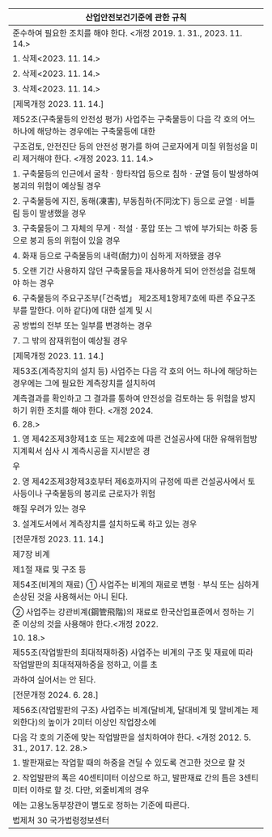 | 산업안전보건기준에 관한 규칙 |
| --- |
| 준수하여 필요한 조치를 해야 한다. <개정 2019. 1. 31., 2023. 11. 14.> |
| 1. 삭제<2023. 11. 14.> |
| 2. 삭제<2023. 11. 14.> |
| 3. 삭제<2023. 11. 14.> |
| [제목개정 2023. 11. 14.] |
| 제52조(구축물등의 안전성 평가) 사업주는 구축물등이 다음 각 호의 어느 하나에 해당하는 경우에는 구축물등에 대한 |
| 구조검토, 안전진단 등의 안전성 평가를 하여 근로자에게 미칠 위험성을 미리 제거해야 한다. <개정 2023. 11. 14.> |
| 1. 구축물등의 인근에서 굴착ㆍ항타작업 등으로 침하ㆍ균열 등이 발생하여 붕괴의 위험이 예상될 경우 |
| 2. 구축물등에 지진, 동해(凍害), 부동침하(不同沈下) 등으로 균열ㆍ비틀림 등이 발생했을 경우 |
| 3. 구축물등이 그 자체의 무게ㆍ적설ㆍ풍압 또는 그 밖에 부가되는 하중 등으로 붕괴 등의 위험이 있을 경우 |
| 4. 화재 등으로 구축물등의 내력(耐力)이 심하게 저하됐을 경우 |
| 5. 오랜 기간 사용하지 않던 구축물등을 재사용하게 되어 안전성을 검토해야 하는 경우 |
| 6. 구축물등의 주요구조부(「건축법」 제2조제1항제7호에 따른 주요구조부를 말한다. 이하 같다)에 대한 설계 및 시 |
| 공 방법의 전부 또는 일부를 변경하는 경우 |
| 7. 그 밖의 잠재위험이 예상될 경우 |
| [제목개정 2023. 11. 14.] |
| 제53조(계측장치의 설치 등) 사업주는 다음 각 호의 어느 하나에 해당하는 경우에는 그에 필요한 계측장치를 설치하여 |
| 계측결과를 확인하고 그 결과를 통하여 안전성을 검토하는 등 위험을 방지하기 위한 조치를 해야 한다. <개정 2024. |
| 6. 28.> |
| 1. 영 제42조제3항제1호 또는 제2호에 따른 건설공사에 대한 유해위험방지계획서 심사 시 계측시공을 지시받은 경 |
| 우 |
| 2. 영 제42조제3항제3호부터 제6호까지의 규정에 따른 건설공사에서 토사등이나 구축물등의 붕괴로 근로자가 위험 |
| 해질 우려가 있는 경우 |
| 3. 설계도서에서 계측장치를 설치하도록 하고 있는 경우 |
| [전문개정 2023. 11. 14.] |
| 제7장 비계 |
| 제1절 재료 및 구조 등 |
| 제54조(비계의 재료) ① 사업주는 비계의 재료로 변형ㆍ부식 또는 심하게 손상된 것을 사용해서는 아니 된다. |
| ② 사업주는 강관비계(鋼管飛階)의 재료로 한국산업표준에서 정하는 기준 이상의 것을 사용해야 한다.<개정 2022. |
| 10. 18.> |
| 제55조(작업발판의 최대적재하중) 사업주는 비계의 구조 및 재료에 따라 작업발판의 최대적재하중을 정하고, 이를 초 |
| 과하여 실어서는 안 된다. |
| [전문개정 2024. 6. 28.] |
| 제56조(작업발판의 구조) 사업주는 비계(달비계, 달대비계 및 말비계는 제외한다)의 높이가 2미터 이상인 작업장소에 |
| 다음 각 호의 기준에 맞는 작업발판을 설치하여야 한다. <개정 2012. 5. 31., 2017. 12. 28.> |
| 1. 발판재료는 작업할 때의 하중을 견딜 수 있도록 견고한 것으로 할 것 |
| 2. 작업발판의 폭은 40센티미터 이상으로 하고, 발판재료 간의 틈은 3센티미터 이하로 할 것. 다만, 외줄비계의 경우 |
| 에는 고용노동부장관이 별도로 정하는 기준에 따른다. |
| 법제처                                                            30                                                       국가법령정보센터 |